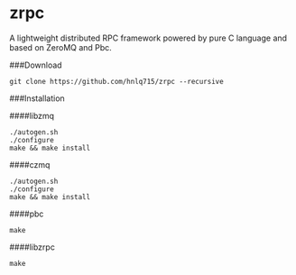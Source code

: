 zrpc
====

A lightweight distributed RPC framework powered by pure C language and based on ZeroMQ and Pbc.

###Download

    git clone https://github.com/hnlq715/zrpc --recursive

###Installation

####libzmq

    ./autogen.sh
    ./configure
    make && make install

####czmq

    ./autogen.sh
    ./configure
    make && make install

####pbc

    make

####libzrpc

    make

